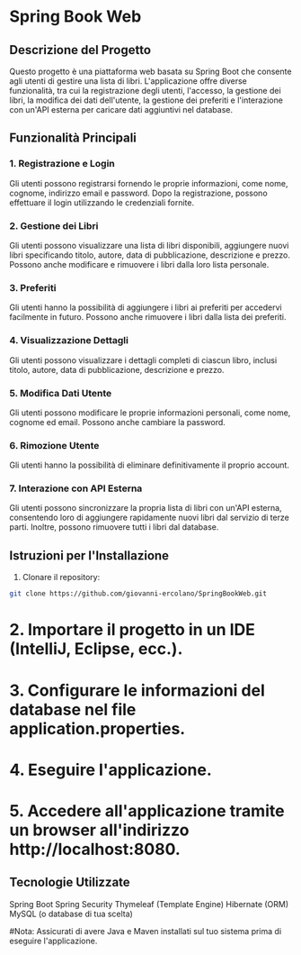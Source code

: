 # Spring Book Web

## Descrizione del Progetto

Questo progetto è una piattaforma web basata su Spring Boot che consente agli utenti di gestire una lista di libri. L'applicazione offre diverse funzionalità, tra cui la registrazione degli utenti, l'accesso, la gestione dei libri, la modifica dei dati dell'utente, la gestione dei preferiti e l'interazione con un'API esterna per caricare dati aggiuntivi nel database.

## Funzionalità Principali

### 1. Registrazione e Login

Gli utenti possono registrarsi fornendo le proprie informazioni, come nome, cognome, indirizzo email e password. Dopo la registrazione, possono effettuare il login utilizzando le credenziali fornite.

### 2. Gestione dei Libri

Gli utenti possono visualizzare una lista di libri disponibili, aggiungere nuovi libri specificando titolo, autore, data di pubblicazione, descrizione e prezzo. Possono anche modificare e rimuovere i libri dalla loro lista personale.

### 3. Preferiti

Gli utenti hanno la possibilità di aggiungere i libri ai preferiti per accedervi facilmente in futuro. Possono anche rimuovere i libri dalla lista dei preferiti.

### 4. Visualizzazione Dettagli

Gli utenti possono visualizzare i dettagli completi di ciascun libro, inclusi titolo, autore, data di pubblicazione, descrizione e prezzo.

### 5. Modifica Dati Utente

Gli utenti possono modificare le proprie informazioni personali, come nome, cognome ed email. Possono anche cambiare la password.

### 6. Rimozione Utente

Gli utenti hanno la possibilità di eliminare definitivamente il proprio account.

### 7. Interazione con API Esterna

Gli utenti possono sincronizzare la propria lista di libri con un'API esterna, consentendo loro di aggiungere rapidamente nuovi libri dal servizio di terze parti. Inoltre, possono rimuovere tutti i libri dal database.

## Istruzioni per l'Installazione

1. Clonare il repository:

```bash
git clone https://github.com/giovanni-ercolano/SpringBookWeb.git
```

# 2. Importare il progetto in un IDE (IntelliJ, Eclipse, ecc.).

# 3. Configurare le informazioni del database nel file application.properties.

# 4. Eseguire l'applicazione.

# 5. Accedere all'applicazione tramite un browser all'indirizzo http://localhost:8080.

## Tecnologie Utilizzate
Spring Boot
Spring Security
Thymeleaf (Template Engine)
Hibernate (ORM)
MySQL (o database di tua scelta)

#Nota: Assicurati di avere Java e Maven installati sul tuo sistema prima di eseguire l'applicazione.
